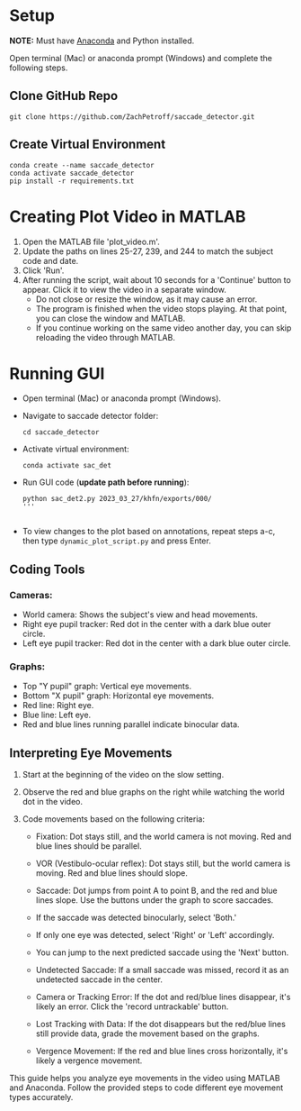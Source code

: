 # Setup

**NOTE:** Must have [Anaconda](https://www.anaconda.com/download) and Python installed.

Open terminal (Mac) or anaconda prompt (Windows) and complete the following steps.

## Clone GitHub Repo

```
git clone https://github.com/ZachPetroff/saccade_detector.git
```

## Create Virtual Environment

```
conda create --name saccade_detector
conda activate saccade_detector
pip install -r requirements.txt
```

# Creating Plot Video in MATLAB

1. Open the MATLAB file 'plot_video.m'.
2. Update the paths on lines 25-27, 239, and 244 to match the subject code and date.
3. Click 'Run'.
4. After running the script, wait about 10 seconds for a 'Continue' button to appear. Click it to view the video in a separate window.
    - Do not close or resize the window, as it may cause an error.
    - The program is finished when the video stops playing. At that point, you can close the window and MATLAB.
    - If you continue working on the same video another day, you can skip reloading the video through MATLAB.

# Running GUI

- Open terminal (Mac) or anaconda prompt (Windows).

- Navigate to saccade detector folder:
       
    ```
    cd saccade_detector
    ```

- Activate virtual environment:
   
    ```
    conda activate sac_det
    ```
    
- Run GUI code (**update path before running**):
   
    ```
    python sac_det2.py 2023_03_27/khfn/exports/000/ 
    '''
        
- To view changes to the plot based on annotations, repeat steps a-c, then type `dynamic_plot_script.py` and press Enter.

## Coding Tools

### Cameras:
- World camera: Shows the subject's view and head movements.
- Right eye pupil tracker: Red dot in the center with a dark blue outer circle.
- Left eye pupil tracker: Red dot in the center with a dark blue outer circle.

### Graphs:
- Top "Y pupil" graph: Vertical eye movements.
- Bottom "X pupil" graph: Horizontal eye movements.
- Red line: Right eye.
- Blue line: Left eye.
- Red and blue lines running parallel indicate binocular data.

## Interpreting Eye Movements

1. Start at the beginning of the video on the slow setting.
2. Observe the red and blue graphs on the right while watching the world dot in the video.
3. Code movements based on the following criteria:

   - Fixation: Dot stays still, and the world camera is not moving. Red and blue lines should be parallel.
   - VOR (Vestibulo-ocular reflex): Dot stays still, but the world camera is moving. Red and blue lines should slope.
   - Saccade: Dot jumps from point A to point B, and the red and blue lines slope. Use the buttons under the graph to score saccades.

   - If the saccade was detected binocularly, select 'Both.'
   - If only one eye was detected, select 'Right' or 'Left' accordingly.
   - You can jump to the next predicted saccade using the 'Next' button.

   - Undetected Saccade: If a small saccade was missed, record it as an undetected saccade in the center.
   - Camera or Tracking Error: If the dot and red/blue lines disappear, it's likely an error. Click the 'record untrackable' button.
   - Lost Tracking with Data: If the dot disappears but the red/blue lines still provide data, grade the movement based on the graphs.
   - Vergence Movement: If the red and blue lines cross horizontally, it's likely a vergence movement.

This guide helps you analyze eye movements in the video using MATLAB and Anaconda. Follow the provided steps to code different eye movement types accurately.
